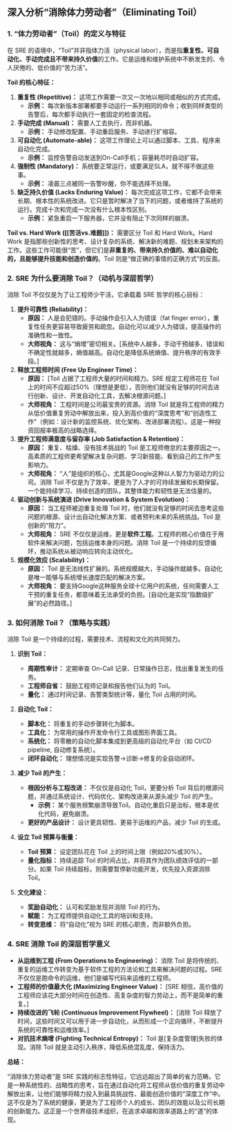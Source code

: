 
## 深入分析“消除体力劳动者”（Eliminating Toil）

### 1. “体力劳动者”（Toil）的定义与特征

在 SRE 的语境中，“Toil”并非指体力活（physical labor），而是指**重复性、可自动化、手动完成且不带来持久价值**的工作。它是运维和维护系统中不断发生的、令人厌倦的、低价值的“苦力活”。

**Toil 的核心特征：**

1.  **重复性 (Repetitive)：** 这项工作需要一次又一次地以相同或相似的方式完成。
    *   **示例：** 每次新版本部署都要手动运行一系列相同的命令；收到同样类型的告警后，每次都手动执行一套固定的检查流程。
2.  **手动完成 (Manual)：** 需要人工去执行，而非机器。
    *   **示例：** 手动修改配置、手动重启服务、手动进行扩缩容。
3.  **可自动化 (Automate-able)：** 这项工作理论上可以通过脚本、工具、程序来自动化完成。
    *   **示例：** 监控告警自动发送到On-Call手机；容量耗尽时自动扩容。
4.  **强制性 (Mandatory)：** 系统要正常运行，或要满足SLA，就不得不做这些事。
    *   **示例：** 凌晨三点被同一告警吵醒，你不能选择不处理。
5.  **缺乏持久价值 (Lacks Enduring Value)：** 每次完成这项工作，它都不会带来长期、根本性的系统改进。它只是暂时解决了当下的问题，或者维持了系统的运行。完成十次和完成一次没有什么根本性区别。
    *   **示例：** 紧急重启一下服务器，它并没有阻止下次同样的崩溃。

**Toil vs. Hard Work ([[苦活vs.难题]])：**
需要区分 Toil 和 Hard Work。Hard Work 是指那些创新性的思考、设计复杂的系统、解决新的难题、规划未来架构的工作。这些工作可能很“苦”，但它们是**非重复的、带来持久价值的、难以自动化的，且能够提升技能和创造价值的**。Toil 则是“做正确的事情的正确方式”的反面。

### 2. SRE 为什么要消除 Toil？（动机与深层哲学）

消除 Toil 不仅仅是为了让工程师少干活，它承载着 SRE 哲学的核心目标：

1.  **提升可靠性 (Reliability)：**
    *   **原因：** 人是会犯错的。手动操作会引入人为错误（fat finger error），重复性任务更容易导致疲劳和疏忽。自动化可以减少人为错误，提高操作的准确性和一致性。
    *   **大师视角：** 这与“熵增”密切相关。[系统中人越多，手动干预越多，错误和不确定性就越多，熵值越高。自动化是降低系统熵值、提升秩序的有效手段。]
2.  **释放工程师时间 (Free Up Engineer Time)：**
    *   **原因：** [Toil 占据了工程师大量的时间和精力。SRE 规定工程师花在 Toil 上的时间不应超过50%（理想是更低），否则他们就没有足够的时间去进行创新、设计、开发自动化工具，去解决根源问题。]
    *   **大师视角：** 工程时间是公司最宝贵的资源。消除 Toil 就是将工程师的精力从低价值重复劳动中解放出来，投入到高价值的“深度思考”和“创造性工作”（例如：设计新的监控系统、优化架构、改进部署流程）。这是一种投资回报率极高的战略选择。
3.  **提升工程师满意度与留存率 (Job Satisfaction & Retention)：**
    *   **原因：** 重复、枯燥、没有技术挑战的 Toil 是工程师倦怠的主要原因之一。高素质的工程师更希望解决复杂问题、学习新技能、看到自己的工作产生影响力。
    *   **大师视角：** “人”是组织的核心，尤其是Google这种以人智力为驱动力的公司。消除 Toil 不仅是为了效率，更是为了人才的可持续发展和长期保留。一个能持续学习、持续创造的团队，其整体能力和韧性是无法估量的。
4.  **驱动创新与系统演进 (Drive Innovation & System Evolution)：**
    *   **原因：** 当工程师被迫重复处理 Toil 时，他们就没有足够的时间去思考这些问题的根源、设计出自动化解决方案、或者预判未来的系统挑战。Toil 是创新的“阻力”。
    *   **大师视角：** SRE 不仅仅是运维，更是**软件工程**。工程师的核心价值在于用软件来解决问题，包括运维本身的问题。消除 Toil 是一个持续的反馈循环，推动系统从被动响应转向主动优化。
5.  **规模化效应 (Scalability)：**
    *   **原因：** Toil 是无法线性扩展的。系统规模越大，手动操作就越多。自动化是唯一能够与系统增长速度匹配的解决方案。
    *   **大师视角：** 要支持Google这种服务全球十亿用户的系统，任何需要人工干预的重复任务，都意味着无法承受的负担。[自动化是实现“指数级扩展”的必然路径。]

### 3. 如何消除 Toil？（策略与实践）

消除 Toil 是一个持续的过程，需要技术、流程和文化的共同努力。

1.  **识别 Toil：**
    *   **周期性审计：** 定期审查 On-Call 记录、日常操作日志，找出重复发生的任务。
    *   **工程师自省：** 鼓励工程师记录和报告他们认为的 Toil。
    *   **量化：** 通过时间记录、告警类型统计等，量化 Toil 占用的时间。

2.  **自动化 Toil：**
    *   **脚本化：** 将重复的手动步骤转化为脚本。
    *   **工具化：** 为常用的操作开发命令行工具或图形界面工具。
    *   **系统化：** 将零散的自动化脚本集成到更高级的自动化平台（如 CI/CD pipeline, 自动修复系统）。
    *   **闭环自动化：** 理想情况是实现告警->诊断->修复的全自动闭环。

3.  **减少 Toil 的产生：**
    *   **根因分析与工程改进：** 不仅仅是自动化 Toil，更要分析 Toil 背后的根源问题，并通过系统设计、代码优化、架构改进来从源头减少 Toil 的产生。
        *   **示例：** 某个服务频繁崩溃导致Toil。自动化重启只是治标，根本是优化代码，避免崩溃。
    *   **更好的产品设计：** 设计更具韧性、更易于运维的产品，减少 Toil 的生成。

4.  **设立 Toil 预算与衡量：**
    *   **Toil 预算：** 设定团队花在 Toil 上的时间上限（例如20%或30%）。
    *   **量化指标：** 持续追踪 Toil 的时间占比，并将其作为团队绩效评估的一部分。如果 Toil 持续超标，则需要暂停新功能开发，优先投入资源消除 Toil。

5.  **文化建设：**
    *   **奖励自动化：** 认可和奖励发现并消除 Toil 的行为。
    *   **赋能：** 为工程师提供自动化工具的培训和支持。
    *   **转变思维：** 将“自动化”视为 SRE 的核心职责，而非额外负担。

### 4. SRE 消除 Toil 的深层哲学意义

*   **从运维到工程 (From Operations to Engineering)：** 消除 Toil 是将传统的、重复的运维工作转变为基于软件工程的方法论和工具来解决问题的过程。SRE 不仅仅是跑命令的运维，他们是编写代码来运维的工程师。
*   **工程师的价值最大化 (Maximizing Engineer Value)：** [SRE 相信，高价值的工程师应该花大部分时间在创造性、高复杂度的智力劳动上，而不是简单的重复。]
*   **持续改进的飞轮 (Continuous Improvement Flywheel)：** [消除 Toil 释放了时间，这些时间又可以用于进一步自动化，从而形成一个正向循环，不断提升系统的可靠性和运维效率。]
*   **对抗技术熵增 (Fighting Technical Entropy)：** Toil 是[复杂度管理]失败的体现。消除 Toil 就是主动引入秩序，降低系统混乱度，保持活力。

**总结：**

“消除体力劳动者”是 SRE 实践的标志性特征，它远远超出了简单的省力范畴。它是一种系统性的、战略性的思考，旨在通过自动化将工程师从低价值的重复劳动中解放出来，让他们能够将精力投入到最具挑战性、最能创造价值的“深度工作”中。这不仅是为了系统的健康，更是为了工程师个人的成长、团队的效能以及公司长期的创新能力。这正是一个世界级技术组织，在追求卓越和效率道路上的“道”的体现。



